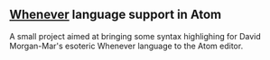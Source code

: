 ## [Whenever][dangermouse] language support in Atom

A small project aimed at bringing some syntax highlighing for David Morgan-Mar's esoteric
Whenever language to the Atom editor.

[dangermouse]: <http://www.dangermouse.net/esoteric/whenever.html>
